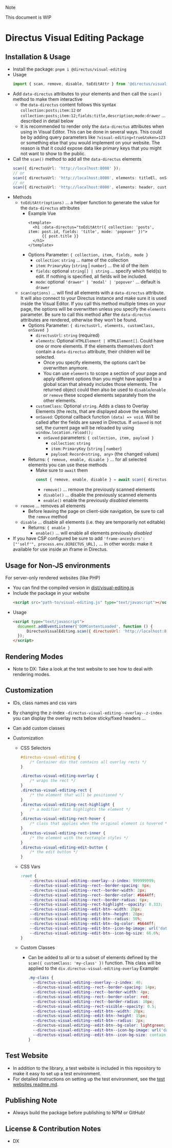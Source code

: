 > [!NOTE]  
> This document is WIP

# Directus Visual Editing Package

## Installation & Usage

- Install the package: `pnpm i @directus/visual-editing`
- Usage
  ```ts
  import { scan, remove, disable, toEditAttr } from '@directus/visual-editing';
  ```
- Add `data-directus` attributes to your elements and then call the `scan()` method to make them interactive
  - the `data-directus` content follows this syntax `collection:posts;item:12` or
    `collection:posts;item:12;fields:title,description;mode:drawer` … described in detail below
  - It is recommended to render only the `data-directus` attributes when using in Visual Editor. This can be done in
    several ways. This could be by adding query parameters like `?visual-editing=true&token=123` or something else that
    you would implement on your website. The reason is that it could expose data like primary keys that you might not
    want to show to the public.
- Call the `scan()` method to add all the `data-directus` elements
  ```ts
  scan({ directusUrl: 'http://localhost:8000' });
  // or
  scan({ directusUrl: 'http://localhost:8000', elements: titleEl, onSaved: () => refresh() });
  // or
  scan({ directusUrl: 'http://localhost:8000', elements: header, customClass: 'my-class' });
  ```
- Methods
  - `toEditAttr(options)` … a helper function to generate the value for the `data-directus` attributes
    - Example Vue
      ```vue
      <template>
      	<h1 :data-directus="toEditAttr({ collection: 'posts', item: post.id, fields: 'title', mode: 'popover' })">
      		{{ post.title }}
      	</h1>
      </template>
      ```
    - Options Parameter: `{ collection, item, fields, mode }`
      - `collection`: `string` … name of the collection
      - `item`: `PrimaryKey` (`string` | `number`) … the id of the item
      - `fields`: optional `string[] | string` … specify which field(s) to edit. If nothing is specified, all fields
        will be included.
      - `mode`: optional `'drawer' | 'modal' | 'popover'` … default is `drawer`
  - `scan(options)` … will find all elements with a `data-directus` attribute. It will also connect to your Directus
    instance and make sure it is used inside the Visual Editor. If you call this method multiple times on your page, the
    options will be overwritten unless you specify the `elements` parameter. Be sure to call this method after the
    `data-directus` attributes are rendered, otherwise they won’t be found.
    - Options Parameter: `{ directusUrl, elements, customClass, onSaved }`
      - `directusUrl`: `string` (required)
      - `elements`: Optional `HTMLElement | HTMLElement[]`. Could have one or more elements. If the elements themselves
        don’t contain a `data-directus` attribute, their children will be selected.
        - Once you specify elements, the options can’t be overwritten anymore.
        - You can use `elements` to scope a section of your page and apply different options than you might have applied
          to a global scan that already includes those elements. The returned object could then also be used to
          `disable`/`enable` or `remove` these scoped elements separately from the other elements.
      - `customClass`: Optional `string`. Adds a class to Overlay Elements (the rects, that are displayed above the
        website)
      - `onSaved`: Optional callback function `(data) => void`. Will be called after the fields are saved in Directus.
        If `onSaved` is not set, the current page will be reloaded by using `window.location.reload();`
        - `onSaved` parameters: `{ collection, item, payload }`
          - `collection`: `string`
          - `item`: `PrimaryKey` (`string` | `number`)
          - `payload`: `Record<string, any>` (the changed values)
    - Returns: `{ remove, enable, disable }` … for all selected elements you can use these methods
      - Make sure to `await` them
        ```ts
        const { remove, enable, disable } = await scan({ directusUrl });
        ```
        - `remove()` … remove the previously scanned elements
        - `disable()` … disable the previously scanned elements
        - `enable()` enable the previously _disabled_ elements
  - `remove` … removes all elements
    - Before leaving the page on client-side navigation, be sure to call the `remove` method
  - `disable` … disable all elements (i.e. they are temporarily not editable)
    - Returns: `{ enable }`
      - `enable()` … will enable all elements previously _disabled_
- If you have CSP configured be sure to add `'frame-ancestors': ["'self'", process.env.DIRECTUS_URL],` … in other words:
  make it available for use inside an iframe in Directus.

## Usage for Non-JS environments

For server-only rendered websites (like PHP)

- You can find the compiled version in [dist/visual-editing.js](dist/visual-editing.js)
- Include the package in your website
  ```html
  <script src="path-to/visual-editing.js" type="text/javascript"></script>
  ```
- Usage
  ```html
  <script type="text/javascript">
  	document.addEventListener('DOMContentLoaded', function () {
  		DirectusVisualEditing.scan({ directusUrl: 'http://localhost:8000' });
  	});
  </script>
  ```

## Rendering Modes

- Note to DX: Take a look at the test website to see how to deal with rendering modes.

## Customization

- IDs, class names and css vars
- By changing the z-index `-directus-visual-editing--overlay--z-index` you can display the overlay rects below
  sticky/fixed headers …
- Can add custom classes

- Customization

  - CSS Selectors

    ```css
    #directus-visual-editing {
    	/* Container div that contains all overlay rects */
    }

    .directus-visual-editing-overlay {
    	/* wraps the rect */
    }
    .directus-visual-editing-rect {
    	/* the element that will be positioned */
    }
    .directus-visual-editing-rect-highlight {
    	/* a modifier that highlights the element */
    }
    .directus-visual-editing-rect-hover {
    	/* class that applies when the original element is hovered */
    }
    .directus-visual-editing-rect-inner {
    	/* the element with the rectangle styles */
    }
    .directus-visual-editing-edit-button {
    	/* the edit button */
    }
    ```

  - CSS Vars
    ```css
    :root {
    	--directus-visual-editing--overlay--z-index: 999999999;
    	--directus-visual-editing--rect--border-spacing: 9px;
    	--directus-visual-editing--rect--border-width: 2px;
    	--directus-visual-editing--rect--border-color: #6644ff;
    	--directus-visual-editing--rect--border-radius: 6px;
    	--directus-visual-editing--rect-highlight--opacity: 0.333;
    	--directus-visual-editing--edit-btn--width: 28px;
    	--directus-visual-editing--edit-btn--height: 28px;
    	--directus-visual-editing--edit-btn--radius: 50%;
    	--directus-visual-editing--edit-btn--bg-color: #6644ff;
    	--directus-visual-editing--edit-btn--icon-bg-image: url('data:image/svg+xml,<svg>…</svg>');
    	--directus-visual-editing--edit-btn--icon-bg-size: 66.6%;
    }
    ```
  - Custom Classes
    - Can be added to all or to a subset of elements defined by the `scan({ customClass: 'my-class' })` function. This
      class will be applied to the `div.directus-visual-editing-overlay` Example:
      ```css
      .my-class {
      	--directus-visual-editing--overlay--z-index: 40;
      	--directus-visual-editing--rect--border-spacing: 14px;
      	--directus-visual-editing--rect--border-width: 4px;
      	--directus-visual-editing--rect--border-color: red;
      	--directus-visual-editing--rect--border-radius: 10px;
      	--directus-visual-editing--rect-visible--opacity: 0.5;
      	--directus-visual-editing--edit-btn--width: 20px;
      	--directus-visual-editing--edit-btn--height: 15px;
      	--directus-visual-editing--edit-btn--radius: 2px;
      	--directus-visual-editing--edit-btn--bg-color: lightgreen;
      	--directus-visual-editing--edit-btn--icon-bg-image: url('data:image/svg+xml,<svg>…</svg>');
      	--directus-visual-editing--edit-btn--icon-bg-size: contain;
      }
      ```

## Test Website

- In addition to the library, a test website is included in this repository to make it easy to set up a test
  environment.
- For detailed instructions on setting up the test environment, see the
  [test websites readme.md](test-website/readme.md).

## Publishing Note

- Always build the package before publishing to NPM or GitHub!

## License & Contribution Notes

- DX
